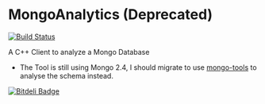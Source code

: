 MongoAnalytics (Deprecated)
==============
[![Build Status](https://travis-ci.org/soleo/MongoAnalytics.png)](https://travis-ci.org/soleo/MongoAnalytics)


A C++ Client to analyze a Mongo Database 

- The Tool is still using Mongo 2.4, I should migrate to use [mongo-tools](https://github.com/mongodb/mongo-tools) to analyse the schema instead. 

[![Bitdeli Badge](https://d2weczhvl823v0.cloudfront.net/soleo/mongoanalytics/trend.png)](https://bitdeli.com/free "Bitdeli Badge")

